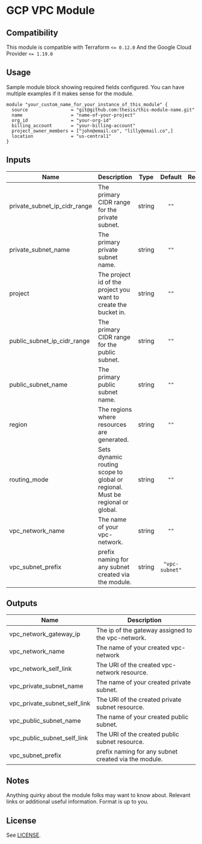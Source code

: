 
<!-- Module Name and description are required -->
# GCP VPC Module

<!-- TODO: Add description -->

<!-- Compatibility section is optional -->
## Compatibility

This module is compatible with Terraform `<= 0.12.0`
And the Google Cloud Provider `<= 1.19.0`

<!-- Usage section is required -->
## Usage

<!-- NOTE: Examples should go into an `/examples` directory, with a link here
along the following lines:

There are multiple examples included in the [examples](./examples/) folder but
simple usage is as follows:
 -->
Sample module block showing required fields configured.  You can have
multiple examples if it makes sense for the module.

```hcl
module "your_custom_name_for_your_instance_of_this_module" {
  source                = "git@github.com:thesis/this-module-name.git"
  name                  = "name-of-your-project"
  org_id                = "your-org-id"
  billing_account       = "your-billing-account"
  project_owner_members = ["john@email.co", "lilly@email.co",]
  location              = "us-central1"
}
```

<!-- BEGINNING OF PRE-COMMIT-TERRAFORM DOCS HOOK -->
## Inputs

| Name | Description | Type | Default | Required |
|------|-------------|:----:|:-----:|:-----:|
| private\_subnet\_ip\_cidr\_range | The primary CIDR range for the private subnet. | string | `""` | no |
| private\_subnet\_name | The primary private subnet name. | string | `""` | no |
| project | The project id of the project you want to create the bucket in. | string | `""` | no |
| public\_subnet\_ip\_cidr\_range | The primary CIDR range for the public subnet. | string | `""` | no |
| public\_subnet\_name | The primary public subnet name. | string | `""` | no |
| region | The regions where resources are generated. | string | `""` | no |
| routing\_mode | Sets dynamic routing scope to global or regional.  Must be regional or global. | string | `""` | no |
| vpc\_network\_name | The name of your vpc-network. | string | `""` | no |
| vpc\_subnet\_prefix | prefix naming for any subnet created via the module. | string | `"vpc-subnet"` | no |

## Outputs

| Name | Description |
|------|-------------|
| vpc\_network\_gateway\_ip | The ip of the gateway assigned to the vpc-network. |
| vpc\_network\_name | The name of your created vpc-network |
| vpc\_network\_self\_link | The URI of the created vpc-network resource. |
| vpc\_private\_subnet\_name | The name of your created private subnet. |
| vpc\_private\_subnet\_self\_link | The URI of the created private subnet resource. |
| vpc\_public\_subnet\_name | The name of your created public subnet. |
| vpc\_public\_subnet\_self\_link | The URI of the created public subnet resource. |
| vpc\_subnet\_prefix | prefix naming for any subnet created via the module. |

<!-- END OF PRE-COMMIT-TERRAFORM DOCS HOOK -->

<!-- Notes section is optional -->
## Notes

Anything quirky about the module folks may want to know about. Relevant
links or additional useful information.  Format is up to you.

<!-- License is required -->
## License

See [LICENSE](./LICENSE).
